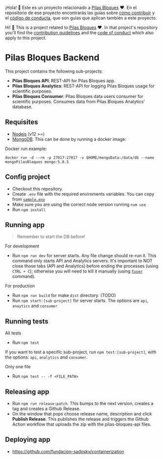 ¡Hola! :vulcan_salute: Este es un proyecto relacionado a [Pilas Bloques](https://pilasbloques.program.ar) :heart:. En el repositorio de ese proyecto encontrarás las guías sobre [cómo contribuir](https://github.com/Program-AR/pilas-bloques/blob/develop/CONTRIBUTING.md) y el [código de conducta](https://github.com/Program-AR/pilas-bloques/blob/develop/CODE_OF_CONDUCT.md), que son guías que aplican también a este proyecto.

Hi! :vulcan_salute: This is a project related to [Pilas Bloques](https://pilasbloques.program.ar) :heart:. In that project's repository you'll find the [contribution guidelines](https://github.com/Program-AR/pilas-bloques/blob/develop/CONTRIBUTING_en.md) and the [code of conduct](https://github.com/Program-AR/pilas-bloques/blob/develop/CODE_OF_CONDUCT_en.md) which also apply to this project.


# Pilas Bloques Backend
This project contains the following sub-projects:

- **Pilas Bloques API**: REST-API for Pilas Bloques app.
- **Pilas Bloques Analytics**: REST-API for logging Pilas Bloques usage for scientific purposes.
- **Pilas Bloques Consumer**: Pilas Bloques data users consumer for scientific purposes. Consumes data from Pilas Bloques Analytics' database.

## Requisites
- [Nodejs](https://nodejs.org/es/) (v12 >=)
- [MongoDB](https://www.mongodb.com/). This can be done by running a docker image:

Docker run example:
```
docker run -d --rm -p 27017:27017 -v $HOME/mongoData:/data/db --name mongoPilasBloques mongo:5.0.5
```

## Config project
- Checkout this repository.
- Create `.env` file with the required enviroments variables. You can copy from [`sample.env`](sample.env)
- Make sure you are using the correct node version running `nvm use`
- Run `npm install`

## Running app
> Remember to start the DB before!

For development
- Run `npm run dev` for server starts. Any file change should re-run it. This command only starts API and Analytics servers. It's important to NOT close those tabs (API and Analytics) before ending the processes (using `CTRL + C`); otherwise you will need to kill it manually (using [`fuser`](https://linux.die.net/man/1/fuser) command).

For production
- Run `npm run build` for make `dist` directory. (TODO)
- Run `npm start:[sub-project]` for server starts. The options are `api`, `anaytics` and `consumer`

## Running tests

All tests
- Run `npm test`

If you want to test a specific sub-project, run `npm test:[sub-project]`, with the options: `api`, `analytics` and `consumer`.

Only one file
- Run `npm test -- -f <FILE_PATH>`

## Releasing app

- Run `npm run release:patch`.
This bumps to the next version, creates a tag and creates a Github Release. 
- On the window that pops choose release name, description and click **Publish Release**.
This publishes the release and triggers the Github Action workflow that uploads the zip with the pilas-bloques-api files. 

## Deploying app

- https://github.com/fundacion-sadosky/containerization
